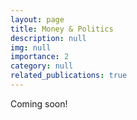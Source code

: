 ```yaml
---
layout: page
title: Money & Politics 
description: null
img: null
importance: 2
category: null
related_publications: true
---
```


Coming soon! 
